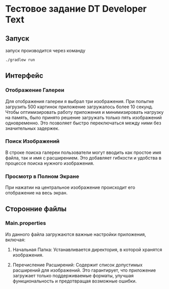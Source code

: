 # Тестовое задание DT Developer Text
## Запуск
запуск производится через команду 
```sh
./gradlew run
```
## Интерфейс
### Отображение Галереи
Для отображения галереи я выбрал три изображения. При попытке загрузить 500 картинок приложение загружалось более 10 секунд. Чтобы оптимизировать работу приложения и минимизировать нагрузку на память, было принято решение загружать только пять изображений одновременно. Это позволяет быстро переключаться между ними без значительных задержек.

### Поиск Изображений
В строке поиска галереи пользователи могут вводить как простое имя файла, так и имя с расширением. Это добавляет гибкости и удобства в процессе поиска нужного изображения.

### Просмотр в Полном Экране
При нажатии на центральное изображение происходит его отображение на весь экран.
## Сторонние файлы
### Main.properties
Из данного файла загружаются важные настройки приложения, включая:

1) Начальная Папка: Устанавливается директория, в которой хранятся изображения.

2) Перечисление Расширений: Содержит список допустимых расширений для изображений. Это гарантирует, что приложение загружает только поддерживаемые форматы, улучшая функциональность и предотвращая возможные ошибки.
